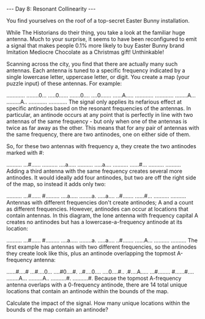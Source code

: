--- Day 8: Resonant Collinearity ---

You find yourselves on the roof of a top-secret Easter Bunny installation.

While The Historians do their thing, you take a look at the familiar huge
antenna. Much to your surprise, it seems to have been reconfigured to emit a
signal that makes people 0.1% more likely to buy Easter Bunny brand Imitation
Mediocre Chocolate as a Christmas gift! Unthinkable!

Scanning across the city, you find that there are actually many such antennas.
Each antenna is tuned to a specific frequency indicated by a single lowercase
letter, uppercase letter, or digit. You create a map (your puzzle input) of
these antennas. For example:

............ ........0... .....0...... .......0.... ....0....... ......A.....
............ ............ ........A... .........A.. ............ ............
The signal only applies its nefarious effect at specific antinodes based on the
resonant frequencies of the antennas. In particular, an antinode occurs at any
point that is perfectly in line with two antennas of the same frequency - but
only when one of the antennas is twice as far away as the other. This means that
for any pair of antennas with the same frequency, there are two antinodes, one
on either side of them.

So, for these two antennas with frequency a, they create the two antinodes
marked with #:

.......... ...#...... .......... ....a..... .......... .....a.... ..........
......#... .......... .......... Adding a third antenna with the same frequency
creates several more antinodes. It would ideally add four antinodes, but two are
off the right side of the map, so instead it adds only two:

.......... ...#...... #......... ....a..... ........a. .....a.... ..#.......
......#... .......... .......... Antennas with different frequencies don't
create antinodes; A and a count as different frequencies. However, antinodes can
occur at locations that contain antennas. In this diagram, the lone antenna with
frequency capital A creates no antinodes but has a lowercase-a-frequency
antinode at its location:

.......... ...#...... #......... ....a..... ........a. .....a.... ..#.......
......A... .......... .......... The first example has antennas with two
different frequencies, so the antinodes they create look like this, plus an
antinode overlapping the topmost A-frequency antenna:

......#....# ...#....0... ....#0....#. ..#....0.... ....0....#.. .#....A.....
...#........ #......#.... ........A... .........A.. ..........#. ..........#.
Because the topmost A-frequency antenna overlaps with a 0-frequency antinode,
there are 14 total unique locations that contain an antinode within the bounds
of the map.

Calculate the impact of the signal. How many unique locations within the bounds
of the map contain an antinode?
